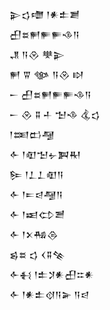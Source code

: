 <div class='block'>
<div class='line'>𒉌𒌓𒈩 𒁹𒀭𒉺𒋢</div>
<div class='line'>𒌷𒊺𒂍𒊓𒊓𒈾𒀀</div>
<div class='line'>𒂗 𒀀𒊮 𒋧𒉌</div>
<div class='line'>𒂍 𒐊 𒀲 𒀀𒊮 𒊭</div>
<div class='line'>𒀸 𒌷𒊺𒂍𒊓𒊓𒈾𒀀</div>
<div class='line'>𒀸 𒊮 𒐉 𒈦 𒈠𒈾 𒆬𒌓</div>
<div class='line'>𒁹𒌅𒆗𒆷</div>
<div class='line'>𒅆 𒁹𒊏𒈠𒉡𒀉𒊑</div>
<div class='line'>𒌉 𒁹𒁇𒁇𒊏𒀀</div>
<div class='line'>𒅆 𒁹𒋰𒁀𒆷𒀀</div>
<div class='line'>𒅆 𒁹𒀜𒌌𒍪</div>
<div class='line'>𒅆 𒁹𒉽𒄀𒁲</div>
<div class='line'>𒌗𒊺 𒌓 𒌋𒐉𒆚</div>
<div class='line'>𒅆𒈬 𒁹𒉺𒋡𒀭𒌷𒇹𒀭</div>
<div class='line'>𒅆 𒁹𒀭𒉺𒋼𒀀𒅕 𒀀𒁀</div>
</div>